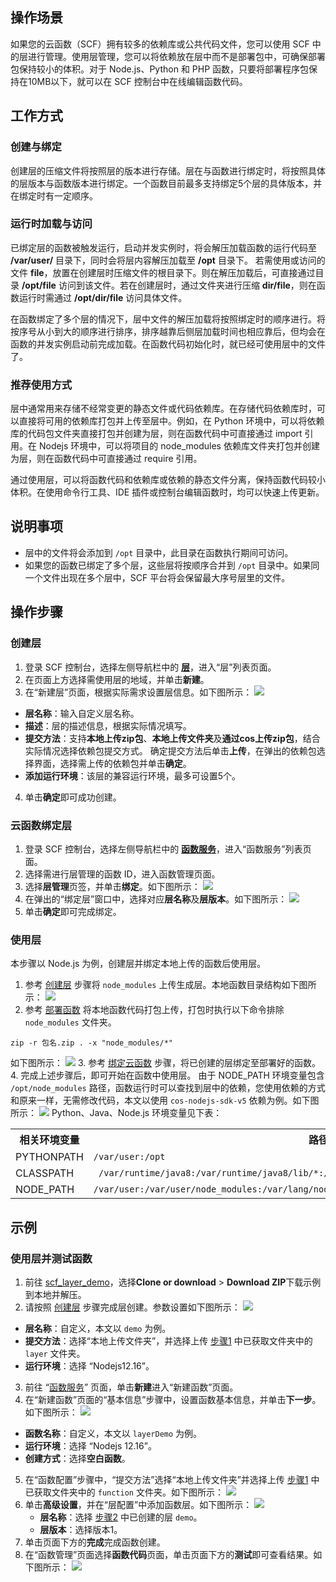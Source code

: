 

## 操作场景
如果您的云函数（SCF）拥有较多的依赖库或公共代码文件，您可以使用 SCF 中的层进行管理。使用层管理，您可以将依赖放在层中而不是部署包中，可确保部署包保持较小的体积。对于 Node.js、Python 和 PHP 函数，只要将部署程序包保持在10MB以下，就可以在 SCF 控制台中在线编辑函数代码。

## 工作方式

### 创建与绑定

创建层的压缩文件将按照层的版本进行存储。层在与函数进行绑定时，将按照具体的层版本与函数版本进行绑定。一个函数目前最多支持绑定5个层的具体版本，并在绑定时有一定顺序。

### 运行时加载与访问
已绑定层的函数被触发运行，启动并发实例时，将会解压加载函数的运行代码至 **/var/user/** 目录下，同时会将层内容解压加载至 **/opt** 目录下。
若需使用或访问的文件 **file**，放置在创建层时压缩文件的根目录下。则在解压加载后，可直接通过目录 **/opt/file** 访问到该文件。若在创建层时，通过文件夹进行压缩 **dir/file**，则在函数运行时需通过 **/opt/dir/file** 访问具体文件。

在函数绑定了多个层的情况下，层中文件的解压加载将按照绑定时的顺序进行。将按序号从小到大的顺序进行排序，排序越靠后侧层加载时间也相应靠后，但均会在函数的并发实例启动前完成加载。在函数代码初始化时，就已经可使用层中的文件了。



### 推荐使用方式

层中通常用来存储不经常变更的静态文件或代码依赖库。在存储代码依赖库时，可以直接将可用的依赖库打包并上传至层中。例如，在 Python 环境中，可以将依赖库的代码包文件夹直接打包并创建为层，则在函数代码中可直接通过 import 引用。在 Nodejs 环境中，可以将项目的 node_modules 依赖库文件夹打包并创建为层，则在函数代码中可直接通过 require 引用。

通过使用层，可以将函数代码和依赖库或依赖的静态文件分离，保持函数代码较小体积。在使用命令行工具、IDE 插件或控制台编辑函数时，均可以快速上传更新。


## 说明事项

- 层中的文件将会添加到 `/opt` 目录中，此目录在函数执行期间可访问。
- 如果您的函数已绑定了多个层，这些层将按顺序合并到 `/opt` 目录中。如果同一个文件出现在多个层中，SCF 平台将会保留最大序号层里的文件。


## 操作步骤

### 创建层[](id:create)
1. 登录 SCF 控制台，选择左侧导航栏中的 **[层](https://console.cloud.tencent.com/scf/layer)**，进入“层”列表页面。
2. 在页面上方选择需使用层的地域，并单击**新建**。
3. 在“新建层”页面，根据实际需求设置层信息。如下图所示：
![](https://main.qcloudimg.com/raw/011aafa792556171838e7bce56e86348.png)
 - **层名称**：输入自定义层名称。
 - **描述**：层的描述信息，根据实际情况填写。
 - **提交方法**：支持**本地上传zip包**、**本地上传文件夹**及**通过cos上传zip包**，结合实际情况选择依赖包提交方式。
    确定提交方法后单击**上传**，在弹出的依赖包选择界面，选择需上传的依赖包并单击**确定**。
 - **添加运行环境**：该层的兼容运行环境，最多可设置5个。
4. 单击**确定**即可成功创建。

### 云函数绑定层[](id:bind)
1. 登录 SCF 控制台，选择左侧导航栏中的 **[函数服务](https://console.cloud.tencent.com/scf/list)**，进入“函数服务”列表页面。
2. 选择需进行层管理的函数 ID，进入函数管理页面。
3. 选择**层管理**页签，并单击**绑定**。如下图所示：
![](https://main.qcloudimg.com/raw/335653f2ded6ab62f41b0fa6b45d5857.png)
4. 在弹出的“绑定层”窗口中，选择对应**层名称**及**层版本**。如下图所示：
![](https://main.qcloudimg.com/raw/1a42cca458210446496598127c1525ab.png)
5. 单击**确定**即可完成绑定。



### 使用层
本步骤以 Node.js 为例，创建层并绑定本地上传的函数后使用层。

1. 参考 [创建层](#create) 步骤将 `node_modules` 上传生成层。本地函数目录结构如下图所示：
![](https://main.qcloudimg.com/raw/88a8477d8668610dd150887b326628a4.png)
2. 参考 [部署函数](https://cloud.tencent.com/document/product/583/9702) 将本地函数代码打包上传，打包时执行以下命令排除 `node_modules` 文件夹。
```
zip -r 包名.zip . -x "node_modules/*"
```
如下图所示：
![](https://main.qcloudimg.com/raw/31c531fbc98d0a5cc5c542b7e3721c9d.png)
3. 参考 [绑定云函数](#bind) 步骤，将已创建的层绑定至部署好的函数。  
4. 完成上述步骤后，即可开始在函数中使用层。
由于 NODE_PATH 环境变量包含 `/opt/node_modules` 路径，函数运行时可以查找到层中的依赖，您使用依赖的方式和原来一样，无需修改代码，本文以使用 `cos-nodejs-sdk-v5` 依赖为例。如下图所示：
![](https://main.qcloudimg.com/raw/6167eb686aeeadacd646beb998e19136.png)
Python、Java、Node.js 环境变量见下表：
<table>
	<tr>
	<th>相关环境变量</th>
	<th>路径</th>
	</tr>
	<tr>
	<td>PYTHONPATH</td>
	<td><code>/var/user:/opt </code></td>
	</tr>
	<tr>
	<td>CLASSPATH</td>
	<td><code> /var/runtime/java8:/var/runtime/java8/lib/*:/opt   </code></td>
	</tr>
	<tr>
	<td>NODE_PATH</td>
	<td><code>/var/user:/var/user/node_modules:/var/lang/node6/lib/node_modules:/opt:/opt/node_modules</code></td>
	</tr>
</table>


## 示例
### 使用层并测试函数
1. [](id:Step1)前往 [scf_layer_demo](https://github.com/tencentyun/scf_layer_demo)，选择**Clone or download** > **Download ZIP**下载示例到本地并解压。
2. [](id:Step2)请按照 [创建层](#create) 步骤完成层创建。参数设置如下图所示：
![](https://main.qcloudimg.com/raw/7bf2839302ba35e8dbc39a65cfb33c60.png)
 - **层名称**：自定义，本文以 `demo` 为例。
 - **提交方法**：选择“本地上传文件夹”，并选择上传 [步骤1](#Step1) 中已获取文件夹中的 `layer` 文件夹。
 - **运行环境**：选择 “Nodejs12.16”。
3. 前往 “[函数服务](https://console.cloud.tencent.com/scf/list)” 页面，单击**新建**进入“新建函数”页面。
4. 在“新建函数”页面的“基本信息”步骤中，设置函数基本信息，并单击**下一步**。如下图所示：
 ![](https://main.qcloudimg.com/raw/325bdd76e4f02560bc2093a2daae6451.png)
 - **函数名称**：自定义，本文以 `layerDemo` 为例。
 - **运行环境**：选择 “Nodejs 12.16”。
 - **创建方式**：选择**空白函数**。
5. 在“函数配置”步骤中，“提交方法”选择“本地上传文件夹”并选择上传 [步骤1](#Step1) 中已获取文件夹中的 `function` 文件夹。如下图所示：
![](https://main.qcloudimg.com/raw/9314878a908e9a75997e42d286d6b70f.png)
6. 单击**高级设置**，并在“层配置”中添加函数层。如下图所示：
![](https://main.qcloudimg.com/raw/2fd92c6713bbe6951811ab9163135b27.png)
	- **层名称**：选择 [步骤2](#Step2) 中已创建的层 `demo`。
	- **层版本**：选择版本1。
7. 单击页面下方的**完成**完成函数创建。
8. 在“函数管理”页面选择**函数代码**页面，单击页面下方的**测试**即可查看结果。如下图所示：
![](https://main.qcloudimg.com/raw/a772a3dce7890469290053271c3a54d0.png)
